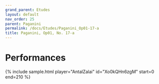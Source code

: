 ```yaml
---
grand_parent: Etudes
layout: default
nav_order: 25
parent: Paganini
permalink: /docs/Etudes/Paganini_Op01-17-a
title: Paganini, Op01, No. 17-a
---
```

# Performances
<div class="sample-container">
    {% include sample.html player="AntalZalai" id="Xo0kQHn6zgM" start=0 end=210 %}
</div>